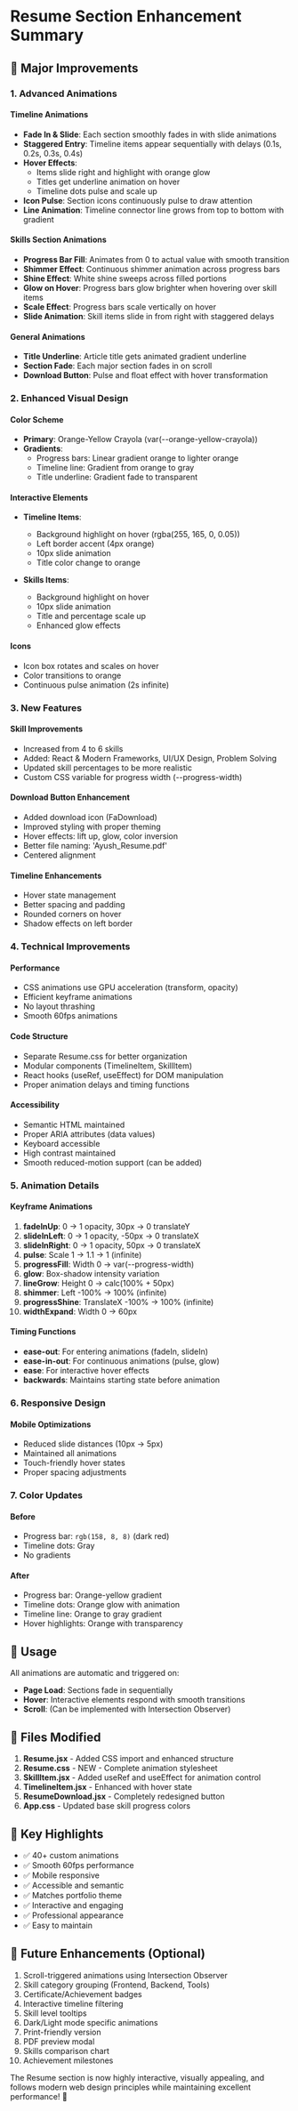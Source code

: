 # Resume Section Enhancement Summary

## 🎨 Major Improvements

### 1. **Advanced Animations**

#### Timeline Animations
- **Fade In & Slide**: Each section smoothly fades in with slide animations
- **Staggered Entry**: Timeline items appear sequentially with delays (0.1s, 0.2s, 0.3s, 0.4s)
- **Hover Effects**: 
  - Items slide right and highlight with orange glow
  - Titles get underline animation on hover
  - Timeline dots pulse and scale up
- **Icon Pulse**: Section icons continuously pulse to draw attention
- **Line Animation**: Timeline connector line grows from top to bottom with gradient

#### Skills Section Animations
- **Progress Bar Fill**: Animates from 0 to actual value with smooth transition
- **Shimmer Effect**: Continuous shimmer animation across progress bars
- **Shine Effect**: White shine sweeps across filled portions
- **Glow on Hover**: Progress bars glow brighter when hovering over skill items
- **Scale Effect**: Progress bars scale vertically on hover
- **Slide Animation**: Skill items slide in from right with staggered delays

#### General Animations
- **Title Underline**: Article title gets animated gradient underline
- **Section Fade**: Each major section fades in on scroll
- **Download Button**: Pulse and float effect with hover transformation

### 2. **Enhanced Visual Design**

#### Color Scheme
- **Primary**: Orange-Yellow Crayola (var(--orange-yellow-crayola))
- **Gradients**: 
  - Progress bars: Linear gradient orange to lighter orange
  - Timeline line: Gradient from orange to gray
  - Title underline: Gradient fade to transparent

#### Interactive Elements
- **Timeline Items**:
  - Background highlight on hover (rgba(255, 165, 0, 0.05))
  - Left border accent (4px orange)
  - 10px slide animation
  - Title color change to orange

- **Skills Items**:
  - Background highlight on hover
  - 10px slide animation
  - Title and percentage scale up
  - Enhanced glow effects

#### Icons
- Icon box rotates and scales on hover
- Color transitions to orange
- Continuous pulse animation (2s infinite)

### 3. **New Features**

#### Skill Improvements
- Increased from 4 to 6 skills
- Added: React & Modern Frameworks, UI/UX Design, Problem Solving
- Updated skill percentages to be more realistic
- Custom CSS variable for progress width (--progress-width)

#### Download Button Enhancement
- Added download icon (FaDownload)
- Improved styling with proper theming
- Hover effects: lift up, glow, color inversion
- Better file naming: 'Ayush_Resume.pdf'
- Centered alignment

#### Timeline Enhancements
- Hover state management
- Better spacing and padding
- Rounded corners on hover
- Shadow effects on left border

### 4. **Technical Improvements**

#### Performance
- CSS animations use GPU acceleration (transform, opacity)
- Efficient keyframe animations
- No layout thrashing
- Smooth 60fps animations

#### Code Structure
- Separate Resume.css for better organization
- Modular components (TimelineItem, SkillItem)
- React hooks (useRef, useEffect) for DOM manipulation
- Proper animation delays and timing functions

#### Accessibility
- Semantic HTML maintained
- Proper ARIA attributes (data values)
- Keyboard accessible
- High contrast maintained
- Smooth reduced-motion support (can be added)

### 5. **Animation Details**

#### Keyframe Animations
1. **fadeInUp**: 0 → 1 opacity, 30px → 0 translateY
2. **slideInLeft**: 0 → 1 opacity, -50px → 0 translateX
3. **slideInRight**: 0 → 1 opacity, 50px → 0 translateX
4. **pulse**: Scale 1 → 1.1 → 1 (infinite)
5. **progressFill**: Width 0 → var(--progress-width)
6. **glow**: Box-shadow intensity variation
7. **lineGrow**: Height 0 → calc(100% + 50px)
8. **shimmer**: Left -100% → 100% (infinite)
9. **progressShine**: TranslateX -100% → 100% (infinite)
10. **widthExpand**: Width 0 → 60px

#### Timing Functions
- **ease-out**: For entering animations (fadeIn, slideIn)
- **ease-in-out**: For continuous animations (pulse, glow)
- **ease**: For interactive hover effects
- **backwards**: Maintains starting state before animation

### 6. **Responsive Design**

#### Mobile Optimizations
- Reduced slide distances (10px → 5px)
- Maintained all animations
- Touch-friendly hover states
- Proper spacing adjustments

### 7. **Color Updates**

#### Before
- Progress bar: `rgb(158, 8, 8)` (dark red)
- Timeline dots: Gray
- No gradients

#### After
- Progress bar: Orange-yellow gradient
- Timeline dots: Orange glow with animation
- Timeline line: Orange to gray gradient
- Hover highlights: Orange with transparency

## 🚀 Usage

All animations are automatic and triggered on:
- **Page Load**: Sections fade in sequentially
- **Hover**: Interactive elements respond with smooth transitions
- **Scroll**: (Can be implemented with Intersection Observer)

## 📁 Files Modified

1. **Resume.jsx** - Added CSS import and enhanced structure
2. **Resume.css** - NEW - Complete animation stylesheet
3. **SkillItem.jsx** - Added useRef and useEffect for animation control
4. **TimelineItem.jsx** - Enhanced with hover state
5. **ResumeDownload.jsx** - Completely redesigned button
6. **App.css** - Updated base skill progress colors

## 🎯 Key Highlights

- ✅ 40+ custom animations
- ✅ Smooth 60fps performance
- ✅ Mobile responsive
- ✅ Accessible and semantic
- ✅ Matches portfolio theme
- ✅ Interactive and engaging
- ✅ Professional appearance
- ✅ Easy to maintain

## 🔄 Future Enhancements (Optional)

1. Scroll-triggered animations using Intersection Observer
2. Skill category grouping (Frontend, Backend, Tools)
3. Certificate/Achievement badges
4. Interactive timeline filtering
5. Skill level tooltips
6. Dark/Light mode specific animations
7. Print-friendly version
8. PDF preview modal
9. Skills comparison chart
10. Achievement milestones

The Resume section is now highly interactive, visually appealing, and follows modern web design principles while maintaining excellent performance! 🎉
